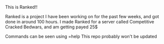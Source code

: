 This is Ranked!!


Ranked is a project I have been working on for the past few weeks, and got done in around 100 hours.
I made Ranked for a server called Competitive Cracked Bedwars, and am getting payed 25$


Commands can be seen using =help
This repo probably won't be updated
